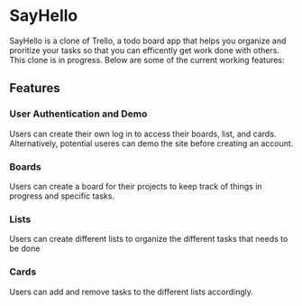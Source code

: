 # SayHello

SayHello is a clone of Trello, a todo board app that helps you organize and proritize your tasks so that you can efficently get work done with others. This clone is in progress. Below are some of the current working features: 

## Features
### User Authentication and Demo
Users can create their own log in to access their boards, list, and cards. Alternatively, potential useres can demo the site before creating an account. 

### Boards
Users can create a board for their projects to keep track of things in progress and specific tasks. 

### Lists
Users can create different lists to organize the different tasks that needs to be done 

### Cards
Users can add and remove tasks to the different lists accordingly. 
